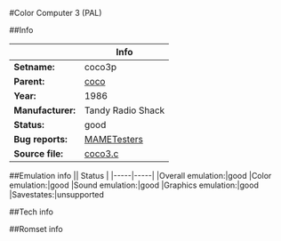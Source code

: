 #Color Computer 3 (PAL)

##Info

||Info|
|-----|-----|
|**Setname:**|coco3p
|**Parent:**|[coco](coco.md)
|**Year:**|1986
|**Manufacturer:**|Tandy Radio Shack
|**Status:**|good
|**Bug reports:**|[MAMETesters](http://mametesters.org/view_all_set.php?type=1&temporary=y&search=coco3.c)
|**Source file:**|[coco3.c](https://github.com/mamedev/mame/blob/master/src/mess/drivers/coco3.c)

##Emulation info
|| Status |
|-----|-----|
|Overall emulation:|good
|Color emulation:|good
|Sound emulation:|good
|Graphics emulation:|good
|Savestates:|unsupported

##Tech info

##Romset info

<!--- START OF EDITED COMMENT DO NOT TOUCH TEXT ABOVE-->
